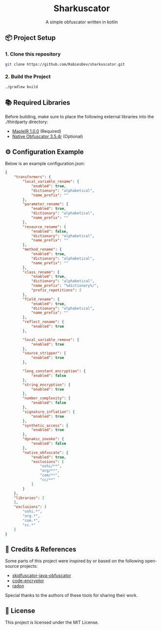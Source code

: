 <h1 align="center">Sharkuscator</h1>
<p align="center">A simple obfuscator written in kotlin</p>

## 📦 Project Setup
### 1. Clone this repository
```bash
git clone https://github.com/RabiesDev/sharkuscator.git
```

### 2. Build the Project
```bash
./gradlew build
```

## 📚 Required Libraries
Before building, make sure to place the following external libraries into the ./thirdparty directory:

* [MapleIR 1.0.0](https://github.com/LLVM-but-worse/maple-ir/releases/tag/1.0.0-SNAPSHOT-1) (Required)
* [Native Obfuscator 3.5.4r](https://github.com/radioegor146/native-obfuscator/releases/tag/3.5.4r) (Optional)

## ⚙️ Configuration Example
Below is an example configuration.json:

```json
{
    "transformers": {
        "local_variable_rename": {
            "enabled": true,
            "dictionary": "alphabetical",
            "name_prefix": ""
        },
        "parameter_rename": {
            "enabled": true,
            "dictionary": "alphabetical",
            "name_prefix": ""
        },
        "resource_rename": {
            "enabled": false,
            "dictionary": "alphabetical",
            "name_prefix": ""
        },
        "method_rename": {
            "enabled": true,
            "dictionary": "alphabetical",
            "name_prefix": ""
        },
        "class_rename": {
            "enabled": true,
            "dictionary": "alphabetical",
            "name_prefix": "%dictionary%/",
            "prefix_repetitions": 2
        },
        "field_rename": {
            "enabled": true,
            "dictionary": "alphabetical",
            "name_prefix": ""
        },
        "reflect_rename": {
            "enabled": true
        },

        "local_variable_remove": {
            "enabled": true
        },
        "source_stripper": {
            "enabled": true
        },

        "long_constant_encryption": {
            "enabled": false
        },
        "string_encryption": {
            "enabled": true
        },
        "number_complexity": {
            "enabled": false
        },
        "signature_inflation": {
            "enabled": true
        },
        "synthetic_access": {
            "enabled": true
        },
        "dynamic_invoke": {
            "enabled": false
        },
        "native_obfuscate": {
            "enabled": true,
            "exclusions": [
                "oshi/**",
                "org/**",
                "com/**",
                "cc/**"
            ]
        }
    },
    "libraries": [
    ],
    "exclusions": [
        "oshi.*",
        "org.*",
        "com.*",
        "cc.*"
    ]
}
```

## 🔗 Credits & References
Some parts of this project were inspired by or based on the following open-source projects:

* [skidfuscator-java-obfuscator](https://github.com/skidfuscatordev/skidfuscator-java-obfuscator)
* [code-encryptor](https://github.com/4ra1n/code-encryptor)
* [radon](https://github.com/ItzSomebody/radon)

Special thanks to the authors of these tools for sharing their work.

## 📄 License
This project is licensed under the MIT License.

